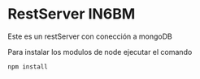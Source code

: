 # RestServer IN6BM

Este es un restServer con conección a mongoDB

Para instalar los modulos de node ejecutar el comando
```
npm install
```

